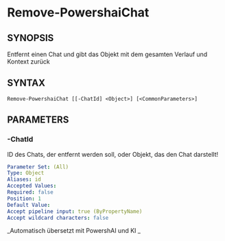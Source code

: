 ﻿---
external help file: powershai-help.xml
schema: 2.0.0
powershai: true
---

# Remove-PowershaiChat

## SYNOPSIS <!--!= @#Synop !-->
Entfernt einen Chat und gibt das Objekt mit dem gesamten Verlauf und Kontext zurück

## SYNTAX <!--!= @#Syntax !-->

```
Remove-PowershaiChat [[-ChatId] <Object>] [<CommonParameters>]
```

## PARAMETERS <!--!= @#Params !-->

### -ChatId
ID des Chats, der entfernt werden soll, oder Objekt, das den Chat darstellt!

```yml
Parameter Set: (All)
Type: Object
Aliases: id
Accepted Values: 
Required: false
Position: 1
Default Value: 
Accept pipeline input: true (ByPropertyName)
Accept wildcard characters: false
```




<!--PowershaiAiDocBlockStart-->
_Automatisch übersetzt mit PowershAI und KI 
_
<!--PowershaiAiDocBlockEnd-->

